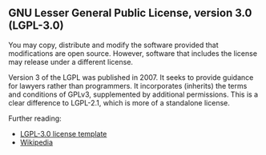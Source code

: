 GNU Lesser General Public License, version 3.0 (LGPL-3.0)
---------------------------------------------------------

You may copy, distribute and modify the software provided that modifications are open source. However, software that includes the license may release under a different license.

Version 3 of the LGPL was published in 2007. It seeks to provide guidance for lawyers rather than programmers. It incorporates (inherits) the terms and conditions of GPLv3, supplemented by additional permissions. This is a clear difference to LGPL-2.1, which is more of a standalone license. 

Further reading:

* [LGPL-3.0 license template](http://opensource.org/licenses/LGPL-3.0 "LGPL-3.0 license")
* [Wikipedia](http://en.wikipedia.org/wiki/GNU_Lesser_General_Public_License "Wikipedia")